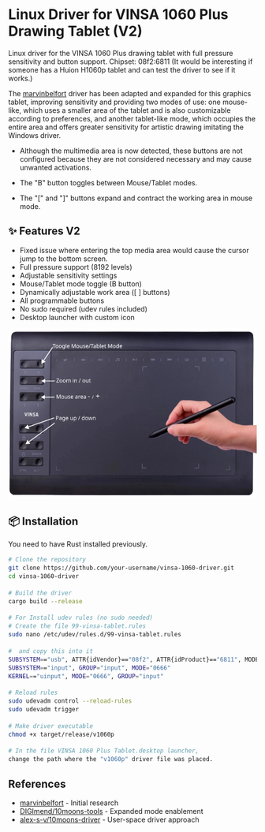  
# Linux Driver for VINSA 1060 Plus Drawing Tablet (V2)

Linux driver for the VINSA 1060 Plus drawing tablet with full pressure sensitivity and button support. Chipset: 08f2:6811
(It would be interesting if someone has a Huion H1060p tablet and can test the driver to see if it works.)

The [marvinbelfort](https://github.com/marvinbelfort/mx002_linux_driver) driver has been adapted and expanded for this graphics tablet, improving sensitivity and providing two modes of use: one mouse-like, which uses a smaller area of ​​the tablet and is also customizable according to preferences, and another tablet-like mode, which occupies the entire area and offers greater sensitivity for artistic drawing imitating the Windows driver.
- Although the multimedia area is now detected, these buttons are not configured because they are not considered necessary and may cause unwanted activations.

- The "B" button toggles between Mouse/Tablet modes.
- The "[" and "]" buttons expand and contract the working area in mouse mode.

## ✨ Features V2
-  Fixed issue where entering the top media area would cause the cursor jump to the bottom screen.
-  Full pressure support (8192 levels)
-  Adjustable sensitivity settings
-  Mouse/Tablet mode toggle (B button)
-  Dynamically adjustable work area ([ ] buttons)
-  All programmable buttons
-  No sudo required (udev rules included)
-  Desktop launcher with custom icon

![Buttons help](https://github.com/feveal/Tablet-VINSA-1060-Plus-Linux-Driver/blob/main/driver/launcher/help/v1060p.png)

## 📦 Installation
You need to have Rust installed previously.

```bash
# Clone the repository
git clone https://github.com/your-username/vinsa-1060-driver.git
cd vinsa-1060-driver

# Build the driver
cargo build --release

# For Install udev rules (no sudo needed)
# Create the file 99-vinsa-tablet.rules
sudo nano /etc/udev/rules.d/99-vinsa-tablet.rules

#  and copy this into it
SUBSYSTEM=="usb", ATTR{idVendor}=="08f2", ATTR{idProduct}=="6811", MODE="0666"
SUBSYSTEM=="input", GROUP="input", MODE="0666"
KERNEL=="uinput", MODE="0666", GROUP="input"

# Reload rules
sudo udevadm control --reload-rules
sudo udevadm trigger

# Make driver executable
chmod +x target/release/v1060p

# In the file VINSA 1060 Plus Tablet.desktop launcher,
change the path where the "v1060p" driver file was placed.
```


## References
- [marvinbelfort](https://github.com/marvinbelfort) - Initial research
- [DIGImend/10moons-tools](https://github.com/DIGImend/10moons-tools) - Expanded mode enablement
- [alex-s-v/10moons-driver](https://github.com/alex-s-v/10moons-driver) - User-space driver approach
